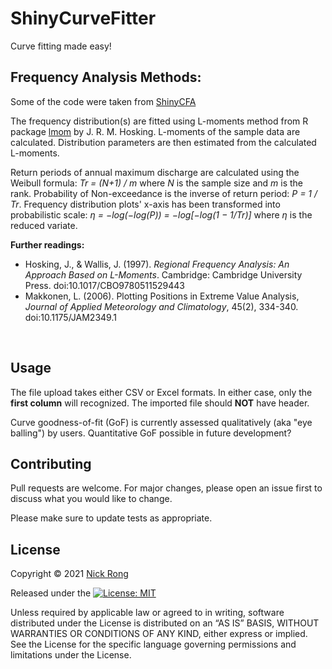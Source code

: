 # ShinyCurveFitter
Curve fitting made easy!

## Frequency Analysis Methods:
Some of the code were taken from [ShinyCFA](https://github.com/nickyrong/ShinyCFA)

The frequency distribution(s) are fitted using L-moments method from R package [lmom](https://cran.r-project.org/web/packages/lmom/index.html) by J. R. M. Hosking. L-moments of the sample data are calculated. Distribution parameters are then estimated from the calculated L-moments.

Return periods of annual maximum discharge are calculated using the Weibull formula: *Tr = (N+1) / m* where *N* is the sample size and *m* is the rank. Probability of Non-exceedance is the inverse of return period: *P = 1 / Tr*. Frequency distribution plots' x-axis has been transformed into probabilistic scale: *η = −log(−log(P)) = −log[−log(1 − 1/Tr)]* where *η* is the reduced variate.

**Further readings:**<br/>
* Hosking, J., & Wallis, J. (1997). *Regional Frequency Analysis: An Approach Based on L-Moments*. Cambridge: Cambridge University Press. doi:10.1017/CBO9780511529443<br/>
* Makkonen, L. (2006). Plotting Positions in Extreme Value Analysis, *Journal of Applied Meteorology and Climatology*, 45(2), 334-340. doi:10.1175/JAM2349.1
<br/>


## Usage
The file upload takes either CSV or Excel formats. In either case, only the **first column** will recognized. The imported file should **NOT** have header.

Curve goodness-of-fit (GoF) is currently assessed qualitatively (aka "eye balling") by users. Quantitative GoF possible in future development?

## Contributing
Pull requests are welcome. For major changes, please open an issue first to discuss what you would like to change.

Please make sure to update tests as appropriate.

## License
Copyright © 2021 [Nick Rong](https://github.com/nickyrong)

Released under the [![License: MIT](https://img.shields.io/badge/License-MIT-yellow.svg)](https://opensource.org/licenses/MIT)

Unless required by applicable law or agreed to in writing, software
distributed under the License is distributed on an “AS IS” BASIS,
WITHOUT WARRANTIES OR CONDITIONS OF ANY KIND, either express or implied.
See the License for the specific language governing permissions and
limitations under the License.
<br/>
